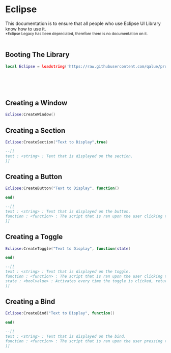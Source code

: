 # Eclipse
This documentation is to ensure that all people who use Eclipse UI Library know how to use it.
<br>
<sub>*Eclipse Legacy has been depreciated, therefore there is no documentation on it.</sub>
<br><br>
## Booting The Library
```lua
local Eclipse = loadstring('https://raw.githubusercontent.com/qalue/projects/main/EclipseUILibrary.lua',true))()
```
<br><br><br>


## Creating a Window

```lua
Eclipse:CreateWindow()
```

## Creating a Section

```lua
Eclipse:CreateSection("Text to Display",true)

--[[
text : <string> : Text that is displayed on the section.
]]
```

## Creating a Button

```lua
Eclipse:CreateButton("Text to Display", function()

end)

--[[
text : <string> : Text that is displayed on the button.
function : <function> : The script that is ran upon the user clicking the button.
]]
```

## Creating a Toggle


```lua
Eclipse:CreateToggle("Text to Display", function(state)

end)

--[[
text : <string> : Text that is displayed on the toggle.
function : <function> : The script that is ran upon the user clicking the toggle.
state : <boolvalue> : Activates every time the toggle is clicked, returns whether the toggle is set to true or false.
]]
```

## Creating a Bind


```lua
Eclipse:CreateBind("Text to Display", function()

end)

--[[
text : <string> : Text that is displayed on the bind.
function : <function> : The script that is ran upon the user pressing the bound key.
]]
```
